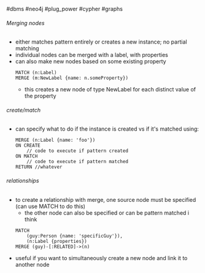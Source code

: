 #dbms 
#neo4j 
#plug_power 
#cypher 
#graphs 

###### Merging nodes
- either matches pattern entirely or creates a new instance; no partial matching
- individual nodes can be merged with a label, with properties
- can also make new nodes based on some existing property
	```cypher 
	MATCH (n:Label)
	MERGE (m:NewLabel {name: n.someProperty})
	```
	- this creates a new node of type NewLabel for each distinct value of the property

###### create/match
- can specify what to do if the instance is created vs if it's matched using:
	```cypher
	MERGE (n:Label {name: 'foo'})
	ON CREATE
		// code to execute if pattern created
	ON MATCH 
		// code to execute if pattern matched
	RETURN //whatever
	```

###### relationships
- to create a relationship with merge, one source node must be specified (can use MATCH to do this)
	- the other node can also be specified or can be pattern matched i think
	```cypher
	MATCH 
		(guy:Person {name: 'specificGuy'}),
		(n:Label {properties})
	MERGE (guy)-[:RELATED]->(n)
	```
- useful if you want to simultaneously create a new node and link it to another node 